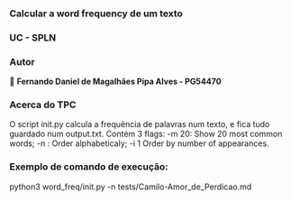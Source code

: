 ### Calcular a word frequency de um texto

### UC - SPLN

### Autor

👤 **Fernando Daniel de Magalhães Pipa Alves - PG54470**

### Acerca do TPC

O script init.py calcula a frequência de palavras num texto, e fica tudo guardado num output.txt.
Contém 3 flags: -m 20: Show 20 most common words; -n : Order alphabeticaly; -i 1 Order by number of appearances.

### Exemplo de comando de execução:

python3 word_freq/init.py -n tests/Camilo-Amor_de_Perdicao.md